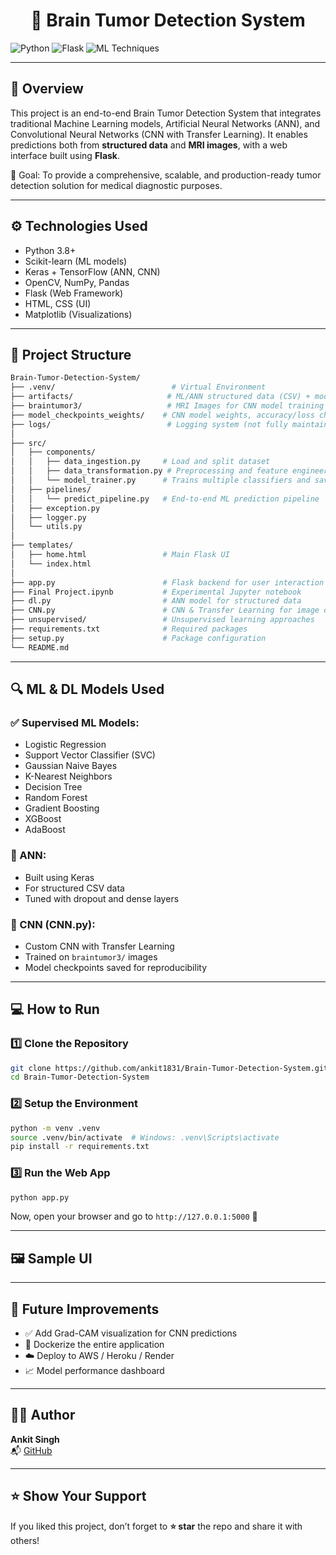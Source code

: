 
<h1 align="center">🧠 Brain Tumor Detection System</h1>


![Python](https://img.shields.io/badge/Made%20with-Python-3776AB?style=for-the-badge&logo=python&logoColor=white)
![Flask](https://img.shields.io/badge/Framework-Flask-blue?style=for-the-badge)
![ML Techniques](https://img.shields.io/badge/ML-CNN%20%7C%20ANN%20%7C%20Classifiers-orange?style=for-the-badge)


---

## 📌 Overview

This project is an end-to-end Brain Tumor Detection System that integrates traditional Machine Learning models, Artificial Neural Networks (ANN), and Convolutional Neural Networks (CNN with Transfer Learning). It enables predictions both from **structured data** and **MRI images**, with a web interface built using **Flask**.

🎯 Goal: To provide a comprehensive, scalable, and production-ready tumor detection solution for medical diagnostic purposes.

---

## ⚙️ Technologies Used

- Python 3.8+
- Scikit-learn (ML models)
- Keras + TensorFlow (ANN, CNN)
- OpenCV, NumPy, Pandas
- Flask (Web Framework)
- HTML, CSS (UI)
- Matplotlib (Visualizations)

---

## 📂 Project Structure

```bash
Brain-Tumor-Detection-System/
├── .venv/                          # Virtual Environment
├── artifacts/                     # ML/ANN structured data (CSV) + model.pkl & preprocessor.pkl
├── braintumor3/                   # MRI Images for CNN model training
├── model_checkpoints_weights/    # CNN model weights, accuracy/loss checkpoints
├── logs/                          # Logging system (not fully maintained)
│
├── src/
│   ├── components/
│   │   ├── data_ingestion.py     # Load and split dataset
│   │   ├── data_transformation.py # Preprocessing and feature engineering
│   │   └── model_trainer.py      # Trains multiple classifiers and saves best model
│   ├── pipelines/
│   │   └── predict_pipeline.py   # End-to-end ML prediction pipeline
│   ├── exception.py
│   ├── logger.py
│   └── utils.py
│
├── templates/
│   ├── home.html                 # Main Flask UI
│   └── index.html
│
├── app.py                        # Flask backend for user interaction
├── Final Project.ipynb           # Experimental Jupyter notebook
├── dl.py                         # ANN model for structured data
├── CNN.py                        # CNN & Transfer Learning for image classification
├── unsupervised/                 # Unsupervised learning approaches
├── requirements.txt              # Required packages
├── setup.py                      # Package configuration
└── README.md
```

---

## 🔍 ML & DL Models Used

### ✅ Supervised ML Models:
- Logistic Regression
- Support Vector Classifier (SVC)
- Gaussian Naive Bayes
- K-Nearest Neighbors
- Decision Tree
- Random Forest
- Gradient Boosting
- XGBoost
- AdaBoost

### 🔬 ANN:
- Built using Keras
- For structured CSV data
- Tuned with dropout and dense layers

### 🧠 CNN (CNN.py):
- Custom CNN with Transfer Learning
- Trained on `braintumor3/` images
- Model checkpoints saved for reproducibility

---

## 💻 How to Run

### 1️⃣ Clone the Repository

```bash
git clone https://github.com/ankit1831/Brain-Tumor-Detection-System.git
cd Brain-Tumor-Detection-System
```

### 2️⃣ Setup the Environment

```bash
python -m venv .venv
source .venv/bin/activate  # Windows: .venv\Scripts\activate
pip install -r requirements.txt
```

### 3️⃣ Run the Web App

```bash
python app.py
```

Now, open your browser and go to `http://127.0.0.1:5000` 🎉

---

## 🖼 Sample UI

>



---

## 📌 Future Improvements

- ✅ Add Grad-CAM visualization for CNN predictions
- 🐳 Dockerize the entire application
- ☁️ Deploy to AWS / Heroku / Render
- 📈 Model performance dashboard

---

## 🙋‍♂️ Author

**Ankit Singh**  
📬 [GitHub](https://github.com/ankit1831)

---

## ⭐ Show Your Support

If you liked this project, don’t forget to **⭐ star** the repo and share it with others!

```

